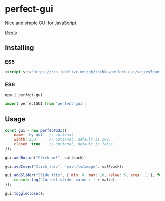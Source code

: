 # perfect-gui
Nice and simple GUI for JavaScript.

[Demo](https://thibka.github.io/perfect-gui/public/)

## Installing

### ES5
```html
<script src="https://cdn.jsdelivr.net/gh/thibka/perfect-gui/src/es5/perfect-gui-es5.min.js"></script>
```

### ES6
```bash
npm i perfect-gui
```

```javascript
import perfectGUI from 'perfect-gui';
```

## Usage

```javascript
const gui = new perfectGUI({
    name: 'My GUI', // optional
    width: 250,     // optional, default is 290,
    closed: true    // optional, default is false
});
```

```javascript
gui.addButton("Click me!", callback);

gui.addImage("Click this", "path/to/image", callback);

gui.addSlider("Slide this", { min: 0, max: 10, value: 5, step: .1 }, function(value) {
    console.log('Current slider value : ' + value);
});

gui.toggleClose();
```
